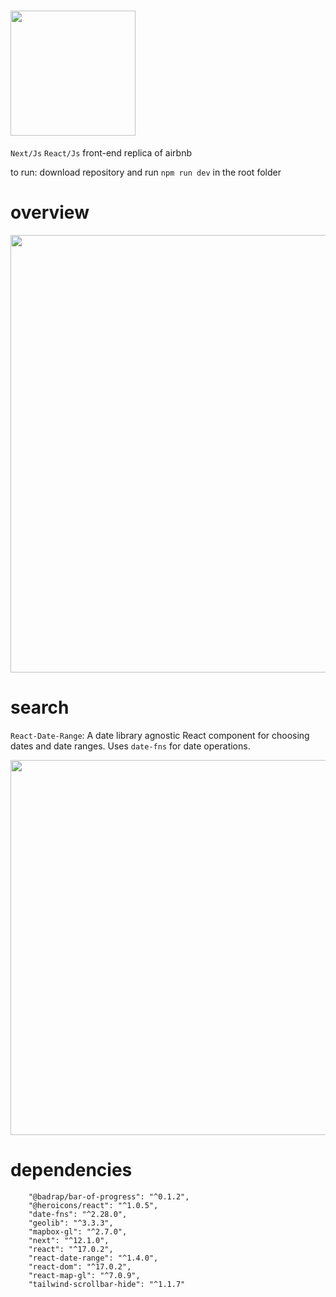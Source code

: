 # <img src="https://github.com/adambenaceur/airbnb-clone/blob/master/public/airbnb-logo.png" width="200" />
```Next/Js``` ```React/Js``` front-end replica of airbnb

to run: download repository and run ``` npm run dev ``` in the root folder

# overview
<img src="https://github.com/adambenaceur/airbnb-clone/blob/master/public/home-screen.gif" width="700" />

# search

```React-Date-Range```: A date library agnostic React component for choosing dates and date ranges. Uses ```date-fns``` for date operations.

<img src="https://github.com/adambenaceur/airbnb-clone/blob/master/public/search-calander.gif" width="600" />


# dependencies
```
    "@badrap/bar-of-progress": "^0.1.2",
    "@heroicons/react": "^1.0.5",
    "date-fns": "^2.28.0",
    "geolib": "^3.3.3",
    "mapbox-gl": "^2.7.0",
    "next": "^12.1.0",
    "react": "^17.0.2",
    "react-date-range": "^1.4.0",
    "react-dom": "^17.0.2",
    "react-map-gl": "^7.0.9",
    "tailwind-scrollbar-hide": "^1.1.7"
  ```
